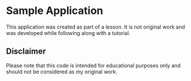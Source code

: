 # Sample Application

This application was created as part of a lesson. It is not original work and was developed while following along with a tutorial.

## Disclaimer

Please note that this code is intended for educational purposes only and should not be considered as my original work.
